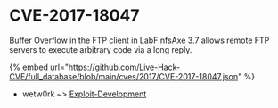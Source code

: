 # CVE-2017-18047

Buffer Overflow in the FTP client in LabF nfsAxe 3.7 allows remote FTP servers to execute arbitrary code via a long reply.

{% embed url="https://github.com/Live-Hack-CVE/full_database/blob/main/cves/2017/CVE-2017-18047.json" %}


* wetw0rk ~> [Exploit-Development](https://www.alice-snow.ru/2017/database/cve-2017-18047/exploit-development-wetw0rk)